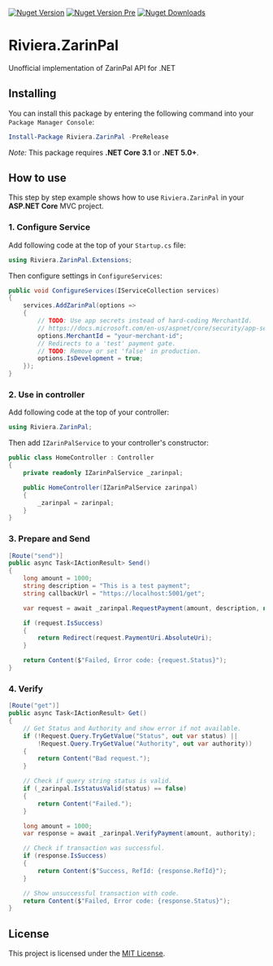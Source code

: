 ﻿[![Nuget Version][nuget-badge]][nuget]
[![Nuget Version Pre][nuget-badge-pre]][nuget-pre]
[![Nuget Downloads][nuget-badge-dl]][nuget]

# Riviera.ZarinPal
Unofficial implementation of ZarinPal API for .NET

## Installing
You can install this package by entering the following command into your `Package Manager Console`:
```powershell
Install-Package Riviera.ZarinPal -PreRelease
```

*Note:* This package requires **.NET Core 3.1** or **.NET 5.0+**.

## How to use
This step by step example shows how to use `Riviera.ZarinPal` in your **ASP.NET Core** MVC project.

### 1. Configure Service
Add following code at the top of your `Startup.cs` file:

```csharp
using Riviera.ZarinPal.Extensions;
```

Then configure settings in `ConfigureServices`:

```csharp
public void ConfigureServices(IServiceCollection services)
{
    services.AddZarinPal(options =>
    {
        // TODO: Use app secrets instead of hard-coding MerchantId.
        // https://docs.microsoft.com/en-us/aspnet/core/security/app-secrets
        options.MerchantId = "your-merchant-id";
        // Redirects to a 'test' payment gate.
        // TODO: Remove or set 'false' in production.
        options.IsDevelopment = true;
    });
}
```

### 2. Use in controller
Add following code at the top of your controller:

```csharp
using Riviera.ZarinPal;
```

Then add `IZarinPalService` to your controller's constructor:

```csharp
public class HomeController : Controller
{
    private readonly IZarinPalService _zarinpal;

    public HomeController(IZarinPalService zarinpal)
    {
        _zarinpal = zarinpal;
    }
}
```

### 3. Prepare and Send
```csharp
[Route("send")]
public async Task<IActionResult> Send()
{
    long amount = 1000;
    string description = "This is a test payment";
    string callbackUrl = "https://localhost:5001/get";

    var request = await _zarinpal.RequestPayment(amount, description, new Uri(callbackUrl));

    if (request.IsSuccess)
    {
        return Redirect(request.PaymentUri.AbsoluteUri);
    }

    return Content($"Failed, Error code: {request.Status}");
}
```

### 4. Verify
```csharp
[Route("get")]
public async Task<IActionResult> Get()
{
    // Get Status and Authority and show error if not available.
    if (!Request.Query.TryGetValue("Status", out var status) ||
        !Request.Query.TryGetValue("Authority", out var authority))
    {
        return Content("Bad request.");
    }

    // Check if query string status is valid.
    if (_zarinpal.IsStatusValid(status) == false)
    {
        return Content("Failed.");
    }

    long amount = 1000;
    var response = await _zarinpal.VerifyPayment(amount, authority);

    // Check if transaction was successful.
    if (response.IsSuccess)
    {
        return Content($"Success, RefId: {response.RefId}");
    }

    // Show unsuccessful transaction with code.
    return Content($"Failed, Error code: {response.Status}");
}
```

## License
This project is licensed under the [MIT License](LICENSE).

[nuget]: https://www.nuget.org/packages/Riviera.ZarinPal
[nuget-pre]: https://www.nuget.org/packages/Riviera.ZarinPal/absoluteLatest
[nuget-badge]: https://img.shields.io/nuget/v/Riviera.ZarinPal.svg?label=Release
[nuget-badge-pre]: https://img.shields.io/nuget/vpre/Riviera.ZarinPal?label=Preview
[nuget-badge-dl]: https://img.shields.io/nuget/dt/Riviera.ZarinPal?label=Downloads&color=red